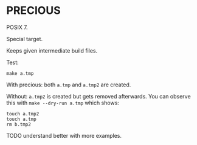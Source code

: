 # PRECIOUS

POSIX 7.

Special target.

Keeps given intermediate build files.

Test:

    make a.tmp

With precious: both `a.tmp` and `a.tmp2` are created.

Without: `a.tmp2` is created but gets removed afterwards. You can observe this with `make --dry-run a.tmp` which shows:

    touch a.tmp2
    touch a.tmp
    rm b.tmp2

TODO understand better with more examples.
